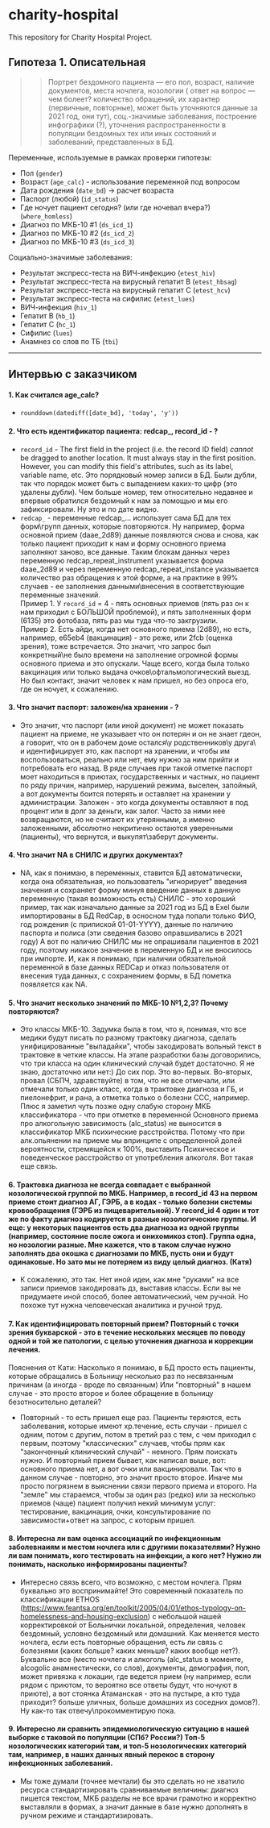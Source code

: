 # charity-hospital
This repository for Charity Hospital Project.

## Гипотеза 1. Описательная   
>> Портрет бездомного пациента — его пол, возраст, наличие документов, места ночлега, нозологии ( ответ на вопрос — чем болеет? количество обращений, их характер (первичные, повторные), может быть уточняются данные за 2021 год, они тут), соц.-значимые заболевания, построение инфографики (?), уточнения распространенности в популяции бездомных тех или иных состояний и заболеваний, представленных в БД.

Переменные, используемые в рамках проверки гипотезы:
- Пол (`gender`)
- Возраст (`age_calc`) - использование переменной под вопросом
- Дата рождения (`date_bd`) -> расчет возраста
- Паспорт (любой) (`id_status`)
- Где ночует пациент сегодня? (или где ночевал вчера?) (`where_homless`)
- Диагноз по МКБ-10 #1 (`ds_icd_1`)
- Диагноз по МКБ-10 #2 (`ds_icd_2`)
- Диагноз по МКБ-10 #3 (`ds_icd_3`)

Cоциально-значимые заболевания:
- Результат экспресс-теста на ВИЧ-инфекцию (`etest_hiv`)
- Результат экспресс-теста на вирусный гепатит В (`etest_hbsag`)
- Результат экспресс-теста на вирусный гепатит С (`etest_hcv`)
- Результат экспресс-теста на сифилис (`etest_lues`)
- ВИЧ-инфекция (`hiv_1`)
- Гепатит B (`hb_1`)
- Гепатит C (`hc_1`)
- Сифилис (`lues`)
- Анамнез со слов по ТБ (`tbi`)


----
## Интервью с заказчиком

#### 1. Как считался age_calc?
- `rounddown(datediff([date_bd], 'today', 'y'))`

#### 2. Что есть идентификатор пациента: redcap_, record_id - ?
- `record_id` - The first field in the project (i.e. the record ID field) *cannot* be dragged to another location. It must always stay in the first position. However, you can modify this field's attributes, such as its label, variable name, etc.
Это порядковый номер записи в БД. Были дубли, так что порядок может быть с выпадением каких-то цифр (это удалены дубли). Чем больше номер, тем относительно недавнее и впервые обратился бездомный к нам за помощью и мы его зафиксировали. Ну это и по дате видно.   
- `redcap_` - переменные redcap_... использует сама БД для тех форм\групп данных, которые повторяются. Ну например, форма основной прием (daae_2d89) данные появляются снова и снова, как только пациент приходит к нам и форму основного приема заполняют заново, все данные. Таким блокам данных через переменную redcap_repeat_instrument указывается форма daae_2d89 и через переменную redcap_repeat_instance указывается количество раз обращения к этой форме, а на практике в 99% случаев - ее заполнения данными\внесения в соответствующие переменные значений.    
Пример 1. У `record_id` = 4 - пять основных приемов (пять раз он к нам приходил с БОЛЬШОЙ проблемой), и пять заполненных форм (6135) это фотобаза, пять раз мы туда что-то закгрузили.   
Пример 2. Есть айди, когда нет основного приема (2d89), но есть, например, e65eb4 (вакцинация) - это реже, или 2fcb (оценка зрения), тоже встречается. Это значит, что запрос был конкретный\не было времени на заполнение огромной формы основного приема и это опускали. Чаще всего, когда была только вакцинация или только выдача очков\офтальмологический выезд. Но был контакт, значит человек к нам пришел, но без опроса его, где он ночует, к сожалению.


#### 3. Что значит паспорт: заложен/на хранении - ?
-  Это значит, что паспорт (или иной документ) не может показать пациент на приеме, не указывает что он потерян и он не знает гдеон, а говорит, что он в рабочем доме остался\у родственников\у друга\ и идентифицирует это, как паспорт на хранении, и чтобы им воспользоваться, реально или нет, ему нужно за ним прийти и потребовать его назад. В ряде случаев при такой отметке паспорт моет находиться в приютах, государственных и частных, но пациент по ряду причин, например, нарушений режима, выселен, запойный, а вот документы боится потерять и оставляет на хранении у администрации. Заложен - это когда документы оставляют в под процент или в долг за деньги, как залог. Часто за ними нее возвращаются, но не считают их утерянными, а именно заложенными, абсолютно некритично остаются уверенными (пациенты), что вернутся, и выкупят\заберут документы.

#### 4. Что значит NA в СНИЛС и других документах?
- NA, как я понимаю, в переменных, ставится БД автоматически, когда она обязательная, но пользователь "игнорирует" введения значения и сохраняет форму минуя введение данных в данную переменную (такая возможность есть)
СНИЛС - это хороший пример, так как изначально данные за 2021 год из БД в Exel были импортированы в БД RedCap, в осносном туда попали только ФИО, год рождения (с припиской 01-01-YYYY), данные по наличию паспорта и полиса (эти сведения базово оправшивались в 2021 году) А вот по наличию СНИЛС мы не опрашивали пациентов в 2021 году, поэтому никакое значение в переменную БД и не вносилось при импорте. И, как я понимаю, при наличии обязательной переменной в базе данных REDCap и отказ пользователя от внесения туда данных, с сохранением формы, в БД пометка появляется как NA.

#### 5. Что значит несколько значений по МКБ-10 №1,2,3? Почему повторяются? 
- Это классы МКБ-10. 
Задумка была в том, что я, понимая, что все медики будут писать по разному трактовку диагноза, сделать унифицированные "выпадайки", чтобы закодировать вольный текст в трактовке в четкие классы. На этапе разработки базы договорились, что три класса на один клинический случай будет достаточно. Я не знаю, достаточно или нет:) До сих пор. Это во-первых. Во-вторых, провал (СБПЧ, здравствуйте) в том, что не все отмечали, или отмечали только один класс, когда в трактовке диагноза и ГБ, и пиелонефрит, и рана, а отметка только о болезни ССС, например. Плюс я заметил чуть позже одну слабую сторону МКБ классификатора - что при отметке в переменной Основного приема про алкогольную зависимость (alc_status) не выносится в классификатор МКБ психические расстройства. Потому что при алк.опьянении на приеме мы впринципе с определенной долей вероятности, стремящейся к 100%, выставить Психическое и поведенческое расстройство от употребления алкоголя. Вот такая еще связь.

#### 6. Трактовка диагноза не всегда совпадает с выбранной нозологической группой по МКБ. Например, в record_id 43 на первом приеме стоит диагноз АГ, ГЭРБ, а в кодах - только болезни системы кровообращения (ГЭРБ из пищеварительной). У record_id 4 один и тот же по факту диагноз кодируется в разные нозологические группы. И еще: у некоторых пациентов есть два диагноза из одной группы (например, состояние после ожога и онихомикоз стоп). Группа одна, но нозологии разные. Мне кажется, что в таком случае нужно заполнять два окошка с диагнозами по МКБ, пусть они и будут одинаковые. Но зато мы не потеряем из виду целый диагноз. (Катя)
- К сожалению, это так. Нет иной идеи, как  мне "руками" на все записи приемов закодировать дз, выставив классы. Если вы не придумаете иной способ, более автоматический, чем ручной. Но похоже тут нужна человеческая аналитика и ручной труд.

#### 7. Как идентифицировать повторный прием? Повторный с точки зрения букварской - это в течение нескольких месяцев по поводу одной и той же патологии, с целью уточнения диагноза и коррекции лечения.
Пояснения от Кати: Насколько я понимаю, в БД просто есть пациенты, которые обращались в Больницу несколько раз по несвязанным причинам (а иногда - вроде по связанным)
Или "повторный" в нашем случае - это просто второе и более обращение в больницу безотносительно деталей?   
- Повторный - то есть пришел еще раз. Пациенты теряются, есть заболевания, которые имеют хр.течение, есть случаи - пришел с одним, потом с другим, потом в третий раз с тем, с чем приходил с первым, поэтому "классических" случаев, чтобы прям как "законченный клинический случай" - немного. Прям поискать нужно. И повторный прием бывает, как написал выше, вот: основного приема нет, а вот очки или вакцинировали. Так что в данном случае - повторно, это значит просто второе. Иначе мы просто погрязнем в выяснении связи первого приема и второго. На "земле" мы стараемся, чтобы за один раз (редко) или за несколько приемов (чаще) пациент получил некий минимум услуг: тестирование, вакцинация, очки, консультирование по зависимости+ответ на запрос, с которым пришел.

#### 8. Интересна ли вам оценка ассоциаций по инфекционным заболевнаиям и местом ночлега или с другими показателями? Нужно ли вам понимать, кого тестировать на инфекции, а кого нет? Нужно ли понимать, насколько информированы пациенты?
- Интересно связь всего, что возможно, с местом ночлега. Прям буквально это воспринимайте! Это современный показатель по классификации ETHOS (https://www.feantsa.org/en/toolkit/2005/04/01/ethos-typology-on-homelessness-and-housing-exclusion) с небольшой нашей корректировкой от Больнички локальной, определения, человек бездомный, условно бездомный или домашний.  Как меняется место ночлега, если есть повторные обращения, есть ли связь с болезнями (каких больше? каких меньше? каких вообще нет?). Буквально все (место ночлега и алкоголь (alc_status в моменте, alcogolic анамнестически, со слов), документы, демография, пол, может привязка к локации, где ведется прием (ну например, если рядом с приютом, то вероятно все ответы будут, что ночуют в приюте), а вот стоянка Атаманская - это на пустыре, а кто туда приходит? больше уличных, больше домашних из соседних домов?). Ну как-то так отвечу\прокомментирую пока.

#### 9. Интересно ли сравнить эпидемиологическую ситуацию в нашей выборке с таковой по популяции (СПб? России?) Топ-5 нозологических категорий там, и топ-5 нозологических категорий там, например, в наших данных явный перекос в сторону инфекционных заболеваний.
- Мы тоже думали (точнее мечтали) бы это сделать но не хватило ресурса стандартизировать сравниваемые величины: диагноз пишется текстом, МКБ разделы не все врачи грамотно и корректно выставляли в формах, а значит данные в базе нужно дополнять в ручном режиме и стандартизировать.
